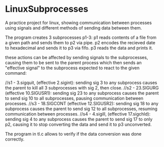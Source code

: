 # LinuxSubprocesses
A practice project for linux, showing communication between processes using signals and different methods of sending data between them.

The program creates 3 subprocesses p1-3: 
p1 reads contents of a file from a given path and sends them to p2 via pipe.
p2 encodes the recieved date to hexadecimal and sends it to p3 via fifo.
p3 reads the data and prints it.

these actions can be affected by sending signals to the subprocesses, causing them to be sent to the parent process which then sends an "effective signal" to the subprocess expected to react to the given command:

//s1 - 3.sigquit, (effective 2.sigint): sending sig 3 to any subprocess causes the parent to kill all 3 subprocesses with sig 2, then close.
//s2 - 23.SIGURG (effective 10.SIGUSR1): sending sig 23 to any subprocess causes the parent to send sig 10 to all subprocesses, pausing communication between processes.
//s3 - 18.SIGCONT (effective 12.SIGUSR2): sending sig 18 to any subprocess causes the parent to send sig 12 to all subprocesses, resuming communication between processes.
//s4 - 4.sigill, (effective 17.sigchld): sending sig 4 to any subprocess causes the parent to send sig 17 to only p2, causing it to stop converting the data and send it to p3 unconverted.

The program in tl.c allows to verify if the data conversion was done correctly.
